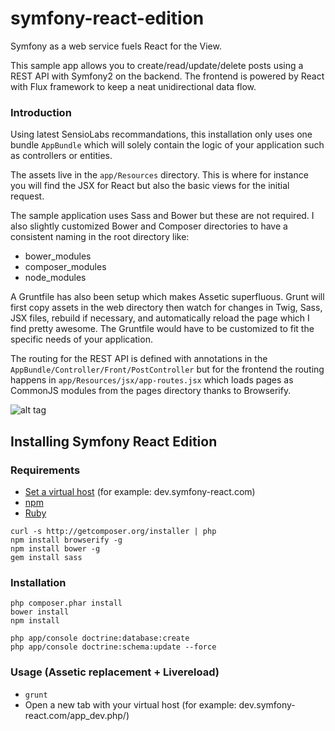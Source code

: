 symfony-react-edition
========================

Symfony as a web service fuels React for the View.

This sample app allows you to create/read/update/delete posts using a REST API with Symfony2 on the backend. The frontend is powered by React with Flux framework to keep a neat unidirectional data flow.

### Introduction

Using latest SensioLabs recommandations, this installation only uses one bundle `AppBundle` which will solely contain the logic of your application such as controllers or entities.

The assets live in the `app/Resources` directory. This is where for instance you will find the JSX for React but also the basic views for the initial request.

The sample application uses Sass and Bower but these are not required. I also slightly customized Bower and Composer directories to have a consistent naming in the root directory like:

- bower_modules
- composer_modules
- node_modules

A Gruntfile has also been setup which makes Assetic superfluous. Grunt will first copy assets in the web directory then watch for changes in Twig, Sass, JSX files, rebuild if necessary, and automatically reload the page which I find pretty awesome. The Gruntfile would have to be customized to fit the specific needs of your application.

The routing for the REST API is defined with annotations in the `AppBundle/Controller/Front/PostController` but for the frontend the routing happens in `app/Resources/jsx/app-routes.jsx` which loads pages as CommonJS modules from the pages directory thanks to Browserify.

![alt tag](https://cloud.githubusercontent.com/assets/8236496/7091178/4ea71734-dfa8-11e4-998f-2f8bdad73365.jpg)

 Installing Symfony React Edition
---------------------------------------------

### Requirements

- [Set a virtual host](http://httpd.apache.org/docs/2.2/en/vhosts/examples.html) (for example: dev.symfony-react.com)
- [npm](https://nodejs.org/download/)
- [Ruby](http://rubyinstaller.org/)

```
curl -s http://getcomposer.org/installer | php
npm install browserify -g
npm install bower -g
gem install sass
```

### Installation

    php composer.phar install
    bower install
    npm install

    php app/console doctrine:database:create
    php app/console doctrine:schema:update --force

### Usage (Assetic replacement + Livereload)

- `grunt`
- Open a new tab with your virtual host (for example: dev.symfony-react.com/app_dev.php/)
